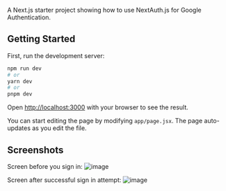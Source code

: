 A Next.js starter project showing how to use NextAuth.js for Google Authentication.

## Getting Started

First, run the development server:

```bash
npm run dev
# or
yarn dev
# or
pnpm dev
```

Open [http://localhost:3000](http://localhost:3000) with your browser to see the result.

You can start editing the page by modifying `app/page.jsx`. The page auto-updates as you edit the file.


## Screenshots

Screen before you sign in:
![image](https://github.com/HEELSahil/nextjs-signin-oauth/assets/54645878/058ed6f9-adfb-4af3-9e97-5bbf1d36bc82)

Screen after successful sign in attempt:
![image](https://github.com/HEELSahil/nextjs-signin-oauth/assets/54645878/d0154868-9c34-4bd5-8cd5-626c00b95ef8)
